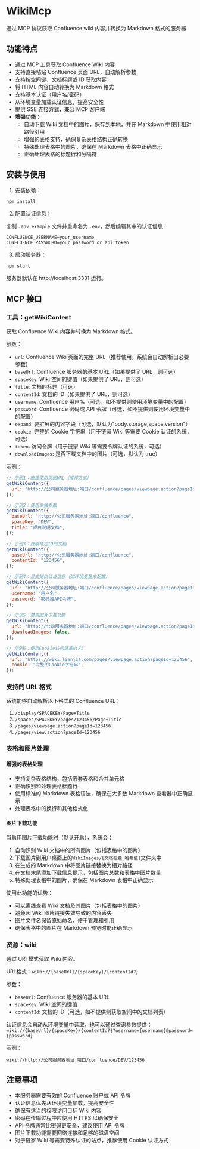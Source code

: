 # WikiMcp

通过 MCP 协议获取 Confluence wiki 内容并转换为 Markdown 格式的服务器

## 功能特点

- 通过 MCP 工具获取 Confluence Wiki 内容
- 支持直接粘贴 Confluence 页面 URL，自动解析参数
- 支持按空间键、文档标题或 ID 获取内容
- 将 HTML 内容自动转换为 Markdown 格式
- 支持基本认证（用户名/密码）
- 从环境变量加载认证信息，提高安全性
- 提供 SSE 连接方式，兼容 MCP 客户端
- **增强功能：**
  - 自动下载 Wiki 文档中的图片，保存到本地，并在 Markdown 中使用相对路径引用
  - 增强的表格支持，确保复杂表格结构正确转换
  - 特殊处理表格中的图片，确保在 Markdown 表格中正确显示
  - 正确处理表格的标题行和分隔符

## 安装与使用

1. 安装依赖：

```bash
npm install
```

2. 配置认证信息：

复制 `.env.example` 文件并重命名为 `.env`，然后编辑其中的认证信息：

```
CONFLUENCE_USERNAME=your_username
CONFLUENCE_PASSWORD=your_password_or_api_token
```

3. 启动服务器：

```bash
npm start
```

服务器默认在 http://localhost:3331 运行。

## MCP 接口

### 工具：getWikiContent

获取 Confluence Wiki 内容并转换为 Markdown 格式。

参数：

- `url`: Confluence Wiki 页面的完整 URL（推荐使用，系统会自动解析出必要参数）
- `baseUrl`: Confluence 服务器的基本 URL（如果提供了 URL，则可选）
- `spaceKey`: Wiki 空间的键值（如果提供了 URL，则可选）
- `title`: 文档的标题（可选）
- `contentId`: 文档的 ID（如果提供了 URL，则可选）
- `username`: Confluence 用户名（可选，如不提供则使用环境变量中的配置）
- `password`: Confluence 密码或 API 令牌（可选，如不提供则使用环境变量中的配置）
- `expand`: 要扩展的内容字段（可选，默认为"body.storage,space,version"）
- `cookie`: 完整的 Cookie 字符串（用于链家 Wiki 等需要 Cookie 认证的系统，可选）
- `token`: 访问令牌（用于链家 Wiki 等需要令牌认证的系统，可选）
- `downloadImages`: 是否下载文档中的图片（可选，默认为 true）

示例：

```javascript
// 示例1：直接使用页面URL（推荐方式）
getWikiContent({
  url: "http://公司服务器地址:端口/confluence/pages/viewpage.action?pageId=123456",
});

// 示例2：使用单独参数
getWikiContent({
  baseUrl: "http://公司服务器地址:端口/confluence",
  spaceKey: "DEV",
  title: "项目说明文档",
});

// 示例3：获取特定ID的文档
getWikiContent({
  baseUrl: "http://公司服务器地址:端口/confluence",
  contentId: "123456",
});

// 示例4：显式提供认证信息（如环境变量未配置）
getWikiContent({
  url: "http://公司服务器地址:端口/confluence/pages/viewpage.action?pageId=123456",
  username: "用户名",
  password: "密码或API令牌",
});

// 示例5：禁用图片下载功能
getWikiContent({
  url: "http://公司服务器地址:端口/confluence/pages/viewpage.action?pageId=123456",
  downloadImages: false,
});

// 示例6：使用Cookie访问链家Wiki
getWikiContent({
  url: "https://wiki.lianjia.com/pages/viewpage.action?pageId=123456",
  cookie: "完整的Cookie字符串",
});
```

### 支持的 URL 格式

系统能够自动解析以下格式的 Confluence URL：

1. `/display/SPACEKEY/Page+Title`
2. `/spaces/SPACEKEY/pages/123456/Page+Title`
3. `/pages/viewpage.action?pageId=123456`
4. `/pages/view.action?pageId=123456`

### 表格和图片处理

#### 增强的表格处理

- 支持复杂表格结构，包括嵌套表格和合并单元格
- 正确识别和处理表格标题行
- 使用标准的 Markdown 表格语法，确保在大多数 Markdown 查看器中正确显示
- 处理表格中的换行和其他格式化

#### 图片下载功能

当启用图片下载功能时（默认开启），系统会：

1. 自动识别 Wiki 文档中的所有图片（包括表格中的图片）
2. 下载图片到用户桌面上的`WikiImages/[文档标题_哈希值]`文件夹中
3. 在生成的 Markdown 中将图片链接替换为相对路径
4. 在文档末尾添加下载信息提示，包括图片总数和表格中图片数量
5. 特殊处理表格中的图片，确保在 Markdown 表格中正确显示

使用此功能的优势：

- 可以离线查看 Wiki 文档及其图片（包括表格中的图片）
- 避免因 Wiki 图片链接失效导致的内容丢失
- 图片文件名保留原始命名，便于管理和引用
- 确保表格中的图片在 Markdown 预览时能正确显示

### 资源：wiki

通过 URI 模式获取 Wiki 内容。

URI 格式：`wiki://{baseUrl}/{spaceKey}/{contentId?}`

参数：

- `baseUrl`: Confluence 服务器的基本 URL
- `spaceKey`: Wiki 空间的键值
- `contentId`: 文档的 ID（可选，如不提供则获取空间中的文档列表）

认证信息会自动从环境变量中读取，也可以通过查询参数提供：
`wiki://{baseUrl}/{spaceKey}/{contentId?}?username={username}&password={password}`

示例：

```
wiki://http://公司服务器地址:端口/confluence/DEV/123456
```

## 注意事项

- 本服务器需要有效的 Confluence 账户或 API 令牌
- 认证信息优先从环境变量加载，提高安全性
- 确保有适当的权限访问目标 Wiki 内容
- 密码在传输过程中应使用 HTTPS 以确保安全
- API 令牌通常比密码更安全，建议使用 API 令牌
- 图片下载功能需要网络连接和足够的磁盘空间
- 对于链家 Wiki 等需要特殊认证的站点，推荐使用 Cookie 认证方式
